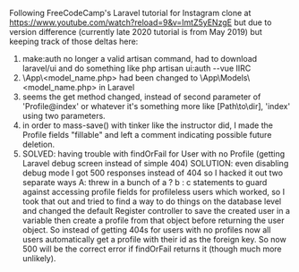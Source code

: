 Following FreeCodeCamp's Laravel tutorial for Instagram clone at https://www.youtube.com/watch?reload=9&v=ImtZ5yENzgE but due to version difference (currently late 2020 tutorial is from May 2019) but keeping track of those deltas here:

1. make:auth no longer a valid artisan command, had to download laravel/ui and do something like php artisan ui:auth --vue IIRC
2. \App\\\<model_name.php> had been changed to \App\Models\\\<model_name.php> in Laravel
3. seems the get method changed, instead of second parameter of 'Profile@index' or whatever it's something more like [Path\to\dir], 'index' using two parameters.
4. in order to mass-save() with tinker like the instructor did, I made the Profile fields "fillable" and left a comment indicating possible future deletion.
5. SOLVED: having trouble with findOrFail for User with no Profile (getting Laravel debug screen instead of simple 404) SOLUTION: even disabling debug mode I got 500 responses instead of 404 so I hacked it out two separate ways A: threw in a bunch of a ? b : c statements to guard against accessing profile fields for profileless users which worked, so I took that out and tried to find a way to do things on the database level and changed the default Register controller to save the created user in a variable then create a profile from that object before returning the user object. So instead of getting 404s for users with no profiles now all users automatically get a profile with their id as the foreign key. So now 500 will be the correct error if findOrFail returns it (though much more unlikely).